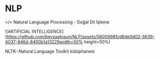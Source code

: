 # NLP

</> Natural Language Processing - Doğal Dil İşleme


![ARTIFICIAL INTELLIGENCE](https://github.com/beyzaatosun/NLP/assets/58009985/d6de0d02-3639-4037-846d-8400b1a13229width=50% height=50%)

NLTK - Natural Language Toolkit kütüphanesi
